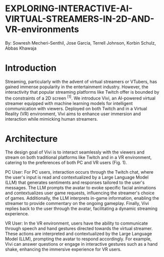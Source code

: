 # EXPLORING-INTERACTIVE-AI-VIRTUAL-STREAMERS-IN-2D-AND-VR-environments
By: Sowresh Mecheri-Senthil, Jose Garcia, Terrell Johnson, Korbin Schulz, Abbas Khawaja

# Introduction
  Streaming, particularly with the advent of virtual streamers or VTubers, has gained immense popularity in the entertainment industry. However, the interactivity that popular streaming platforms like Twitch offer is bounded by the constraints of a 2D screen $^{[1]}$. We introduce Vivi, an AI-powered virtual streamer equipped with machine learning models for intelligent communication with viewers. Deployed on both Twitch and in a Virtual Reality (VR) environment, Vivi aims to enhance user immersion and interaction while mimicking human streamers.

# Architecture
The design goal of Vivi is to interact seamlessly with the viewers and stream on both traditional platforms like Twitch and in a VR environment, catering to the preferences of both PC and VR users (Fig. 1).

PC User: For PC users, interaction occurs through the Twitch chat, where the user's input is read and contextualized by a Large Language Model (LLM) that generates sentiments and responses tailored to the user's messages. The LLM prompts the avatar to evoke specific facial animations and contextualizes user game requests, influencing the streamer's choice of games. Additionally, the LLM interprets in-game information, enabling the streamer to provide commentary on the ongoing gameplay. Finally, Vivi replies back to the user through the avatar, facilitating a dynamic streaming experience.
    
VR User: In the VR environment, users have the ability to communicate through speech and hand gestures directed towards the virtual streamer. These actions are interpreted and contextualized by the Large Language Model (LLM), prompting the avatar to respond accordingly. For example, Vivi can answer questions or engage in interactive gestures such as a hand shake, enhancing the immersive experience for VR users.
